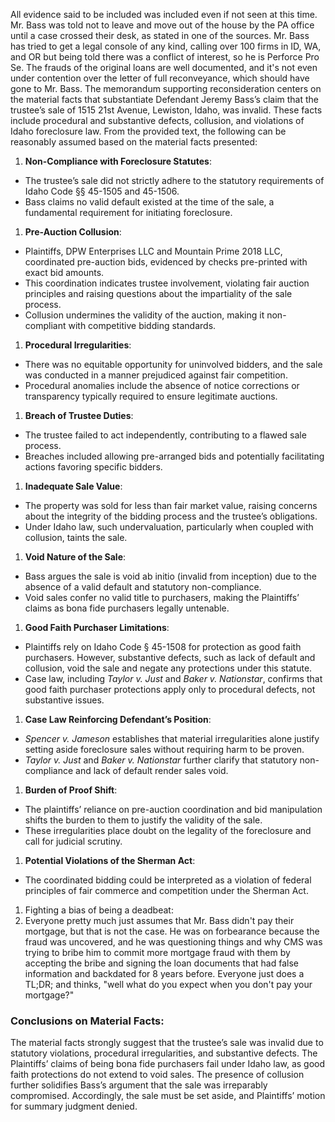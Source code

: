 All evidence said to be included was included even if not seen at this time. Mr. Bass was told not to leave and move out of the house by the PA office until a case crossed their desk, as stated in one of the sources. Mr. Bass has tried to get a legal console of any kind, calling over 100 firms in ID, WA, and OR but being told there was a conflict of interest, so he is Perforce Pro Se. The frauds of the original loans are well documented, and it's not even under contention over the letter of full reconveyance, which should have gone to Mr. Bass. The memorandum supporting reconsideration centers on the material facts that substantiate Defendant Jeremy Bass’s claim that the trustee’s sale of 1515 21st Avenue, Lewiston, Idaho, was invalid. These facts include procedural and substantive defects, collusion, and violations of Idaho foreclosure law. From the provided text, the following can be reasonably assumed based on the material facts presented:

1.  **Non-Compliance with Foreclosure Statutes**:

-   The trustee’s sale did not strictly adhere to the statutory requirements of Idaho Code §§ 45-1505 and 45-1506.
-   Bass claims no valid default existed at the time of the sale, a fundamental requirement for initiating foreclosure.

1.  **Pre-Auction Collusion**:

-   Plaintiffs, DPW Enterprises LLC and Mountain Prime 2018 LLC, coordinated pre-auction bids, evidenced by checks pre-printed with exact bid amounts.
-   This coordination indicates trustee involvement, violating fair auction principles and raising questions about the impartiality of the sale process.
-   Collusion undermines the validity of the auction, making it non-compliant with competitive bidding standards.

1.  **Procedural Irregularities**:

-   There was no equitable opportunity for uninvolved bidders, and the sale was conducted in a manner prejudiced against fair competition.
-   Procedural anomalies include the absence of notice corrections or transparency typically required to ensure legitimate auctions.

1.  **Breach of Trustee Duties**:

-   The trustee failed to act independently, contributing to a flawed sale process.
-   Breaches included allowing pre-arranged bids and potentially facilitating actions favoring specific bidders.

1.  **Inadequate Sale Value**:

-   The property was sold for less than fair market value, raising concerns about the integrity of the bidding process and the trustee’s obligations.
-   Under Idaho law, such undervaluation, particularly when coupled with collusion, taints the sale.

1.  **Void Nature of the Sale**:

-   Bass argues the sale is void ab initio (invalid from inception) due to the absence of a valid default and statutory non-compliance.
-   Void sales confer no valid title to purchasers, making the Plaintiffs’ claims as bona fide purchasers legally untenable.

1.  **Good Faith Purchaser Limitations**:

-   Plaintiffs rely on Idaho Code § 45-1508 for protection as good faith purchasers. However, substantive defects, such as lack of default and collusion, void the sale and negate any protections under this statute.
-   Case law, including _Taylor v. Just_ and _Baker v. Nationstar_, confirms that good faith purchaser protections apply only to procedural defects, not substantive issues.

1.  **Case Law Reinforcing Defendant’s Position**:

-   _Spencer v. Jameson_ establishes that material irregularities alone justify setting aside foreclosure sales without requiring harm to be proven.
-   _Taylor v. Just_ and _Baker v. Nationstar_ further clarify that statutory non-compliance and lack of default render sales void.

1.  **Burden of Proof Shift**:

-   The plaintiffs’ reliance on pre-auction coordination and bid manipulation shifts the burden to them to justify the validity of the sale.
-   These irregularities place doubt on the legality of the foreclosure and call for judicial scrutiny.

1.  **Potential Violations of the Sherman Act**:

-   The coordinated bidding could be interpreted as a violation of federal principles of fair commerce and competition under the Sherman Act.

1.  Fighting a bias of being a deadbeat:
2.  Everyone pretty much just assumes that Mr. Bass didn't pay their mortgage, but that is not the case. He was on forbearance because the fraud was uncovered, and he was questioning things and why CMS was trying to bribe him to commit more mortgage fraud with them by accepting the bribe and signing the loan documents that had false information and backdated for 8 years before. Everyone just does a TL;DR; and thinks, "well what do you expect when you don't pay your mortgage?"

### **Conclusions on Material Facts**:

The material facts strongly suggest that the trustee’s sale was invalid due to statutory violations, procedural irregularities, and substantive defects. The Plaintiffs’ claims of being bona fide purchasers fail under Idaho law, as good faith protections do not extend to void sales. The presence of collusion further solidifies Bass’s argument that the sale was irreparably compromised. Accordingly, the sale must be set aside, and Plaintiffs’ motion for summary judgment denied.